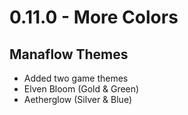# 0.11.0 - More Colors

## Manaflow Themes
- Added two game themes
- Elven Bloom (Gold & Green)
- Aetherglow (Silver & Blue)